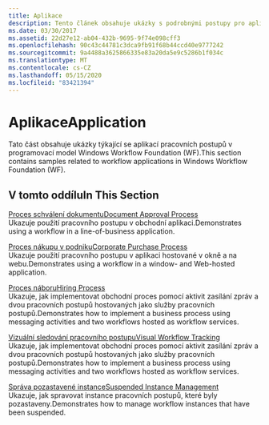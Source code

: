 ```yaml
---
title: Aplikace
description: Tento článek obsahuje ukázky s podrobnými postupy pro aplikace pracovního postupu v programovací model Windows Workflow Foundation.
ms.date: 03/30/2017
ms.assetid: 22d27e12-ab04-432b-9695-9f74e098cff3
ms.openlocfilehash: 90c43c44781c3dca9fb91f68b44ccd40e9777242
ms.sourcegitcommit: 9a4488a3625866335e83a20da5e9c5286b1f034c
ms.translationtype: MT
ms.contentlocale: cs-CZ
ms.lasthandoff: 05/15/2020
ms.locfileid: "83421394"
---
```

# <a name="application"></a><span data-ttu-id="08588-103">Aplikace</span><span class="sxs-lookup"><span data-stu-id="08588-103">Application</span></span>
<span data-ttu-id="08588-104">Tato část obsahuje ukázky týkající se aplikací pracovních postupů v programovací model Windows Workflow Foundation (WF).</span><span class="sxs-lookup"><span data-stu-id="08588-104">This section contains samples related to workflow applications in Windows Workflow Foundation (WF).</span></span>  
  
## <a name="in-this-section"></a><span data-ttu-id="08588-105">V tomto oddílu</span><span class="sxs-lookup"><span data-stu-id="08588-105">In This Section</span></span>  
 [<span data-ttu-id="08588-106">Proces schválení dokumentu</span><span class="sxs-lookup"><span data-stu-id="08588-106">Document Approval Process</span></span>](document-approval-process.md)  
 <span data-ttu-id="08588-107">Ukazuje použití pracovního postupu v obchodní aplikaci.</span><span class="sxs-lookup"><span data-stu-id="08588-107">Demonstrates using a workflow in a line-of-business application.</span></span>  
  
 [<span data-ttu-id="08588-108">Proces nákupu v podniku</span><span class="sxs-lookup"><span data-stu-id="08588-108">Corporate Purchase Process</span></span>](corporate-purchase-process.md)  
 <span data-ttu-id="08588-109">Ukazuje použití pracovního postupu v aplikaci hostované v okně a na webu.</span><span class="sxs-lookup"><span data-stu-id="08588-109">Demonstrates using a workflow in a window- and Web-hosted application.</span></span>  
  
 [<span data-ttu-id="08588-110">Proces náboru</span><span class="sxs-lookup"><span data-stu-id="08588-110">Hiring Process</span></span>](hiring-process.md)  
 <span data-ttu-id="08588-111">Ukazuje, jak implementovat obchodní proces pomocí aktivit zasílání zpráv a dvou pracovních postupů hostovaných jako služby pracovních postupů.</span><span class="sxs-lookup"><span data-stu-id="08588-111">Demonstrates how to implement a business process using messaging activities and two workflows hosted as workflow services.</span></span>  
  
 [<span data-ttu-id="08588-112">Vizuální sledování pracovního postupu</span><span class="sxs-lookup"><span data-stu-id="08588-112">Visual Workflow Tracking</span></span>](visual-workflow-tracking.md)  
 <span data-ttu-id="08588-113">Ukazuje, jak implementovat obchodní proces pomocí aktivit zasílání zpráv a dvou pracovních postupů hostovaných jako služby pracovních postupů.</span><span class="sxs-lookup"><span data-stu-id="08588-113">Demonstrates how to implement a business process using messaging activities and two workflows hosted as workflow services.</span></span>  
  
 [<span data-ttu-id="08588-114">Správa pozastavené instance</span><span class="sxs-lookup"><span data-stu-id="08588-114">Suspended Instance Management</span></span>](suspended-instance-management.md)  
 <span data-ttu-id="08588-115">Ukazuje, jak spravovat instance pracovních postupů, které byly pozastaveny.</span><span class="sxs-lookup"><span data-stu-id="08588-115">Demonstrates how to manage workflow instances that have been suspended.</span></span>
